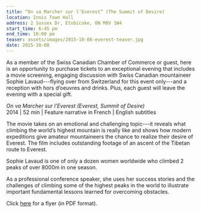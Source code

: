 ```yaml
---
title: “On va Marcher sur l’Everest” (The Summit of Desire)
location: Innis Town Hall
address: 2 Sussex Dr, Etobicoke, ON M8V 1W4
start_time: 6:45 pm
end_time: 10:00 pm
teaser: assets/images/2015-10-08-everest-teaser.jpg
date: 2015-10-08
---
```


As a member of the Swiss Canadian Chamber of Commerce or guest, here is an
opportunity to purchase tickets to an exceptional evening that includes a movie
screening, engaging discussion with Swiss Canadian mountaineer Sophie
Lavaud---flying over from Switzerland for this event only---and a reception
with hors d’oeuvres and drinks. Plus, each guest will leave the evening with a
special gift.

*On va Marcher sur l’Everest (Everest, Summit of Desire)*  
2014 | 52 min | Feature narrative in French | English subtitles

The movie takes on an emotional and challenging topic---it reveals what
climbing the world’s highest mountain is really like and shows how modern
expeditions give amateur mountaineers the chance to realize their desire of
Everest. The film includes outstanding footage of an ascent of the Tibetan
route to Everest.

Sophie Lavaud is one of only a dozen women worldwide who climbed 2 peaks of
over 8000m in one season.

As a professional conference speaker, she uses her success stories and the
challenges of climbing some of the highest peaks in the world to illustrate
important fundamental lessons learned for overcoming obstacles.

Click [here][flyer] for a flyer (in PDF format).

[flyer]: <{% link assets/pdf/2015-10-08-everest-flyer.pdf %}>
